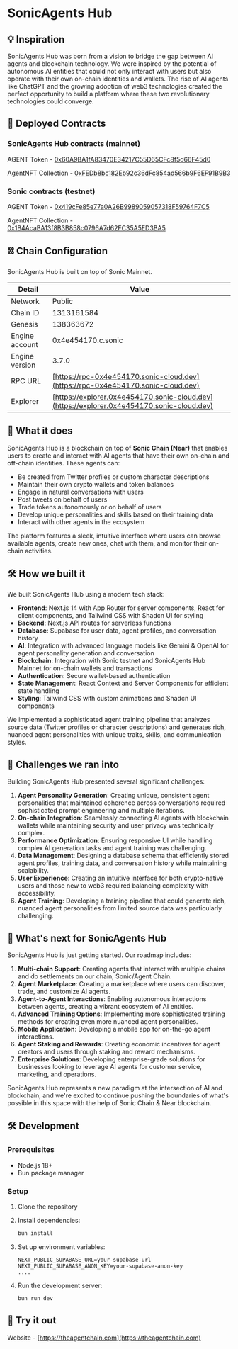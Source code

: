# SonicAgents Hub

## 💡 Inspiration

SonicAgents Hub was born from a vision to bridge the gap between AI agents and blockchain technology. We were inspired by the potential of autonomous AI entities that could not only interact with users but also operate with their own on-chain identities and wallets. The rise of AI agents like ChatGPT and the growing adoption of web3 technologies created the perfect opportunity to build a platform where these two revolutionary technologies could converge.

## 📡 Deployed Contracts

### SonicAgents Hub contracts (mainnet) 

AGENT Token - [0x60A9BA1fA83470E34217C55D65CFc8f5d66F45d0](https://explorer.0x4e454170.sonic-cloud.dev/address/0x60A9BA1fA83470E34217C55D65CFc8f5d66F45d0)

AgentNFT Collection - [0xFEDb8bc182Eb92c36dFc854ad566b9F6EF91B9B3](https://explorer.0x4e454170.sonic-cloud.dev/address/0xFEDb8bc182Eb92c36dFc854ad566b9F6EF91B9B3)

### Sonic contracts (testnet)

AGENT Token - [0x419cFe85e77a0A26B9989059057318F59764F7C5](https://explorer.testnet.sonic.dev/token/0x419cFe85e77a0A26B9989059057318F59764F7C5)

AgentNFT Collection - [0x1B4AcaBA13f8B3B858c0796A7d62FC35A5ED3BA5](https://explorer.testnet.sonic.dev/token/0x1B4AcaBA13f8B3B858c0796A7d62FC35A5ED3BA5)

## ⛓️ Chain Configuration

SonicAgents Hub is built on top of Sonic Mainnet.

| Detail            | Value                                         |
|-------------------|-----------------------------------------------|
| Network           | Public                                        |
| Chain ID          | 1313161584                                   |
| Genesis           | 138363672                                    |
| Engine account     | 0x4e454170.c.sonic                          |
| Engine version    | 3.7.0                                        |
| RPC URL           | [https://rpc-0x4e454170.sonic-cloud.dev](https://rpc-0x4e454170.sonic-cloud.dev) |
| Explorer          | [https://explorer.0x4e454170.sonic-cloud.dev](https://explorer.0x4e454170.sonic-cloud.dev) |


## 🤖 What it does

SonicAgents Hub is a blockchain on top of **Sonic Chain (Near)** that enables users to create and interact with AI agents that have their own on-chain and off-chain identities. These agents can:

- Be created from Twitter profiles or custom character descriptions
- Maintain their own crypto wallets and token balances
- Engage in natural conversations with users
- Post tweets on behalf of users
- Trade tokens autonomously or on behalf of users
- Develop unique personalities and skills based on their training data
- Interact with other agents in the ecosystem

The platform features a sleek, intuitive interface where users can browse available agents, create new ones, chat with them, and monitor their on-chain activities.

## 🛠️ How we built it

We built SonicAgents Hub using a modern tech stack:

- **Frontend**: Next.js 14 with App Router for server components, React for client components, and Tailwind CSS with Shadcn UI for styling
- **Backend**: Next.js API routes for serverless functions
- **Database**: Supabase for user data, agent profiles, and conversation history
- **AI**: Integration with advanced language models like Gemini & OpenAI for agent personality generation and conversation
- **Blockchain**: Integration with Sonic testnet and SonicAgents Hub Mainnet for on-chain wallets and transactions
- **Authentication**: Secure wallet-based authentication
- **State Management**: React Context and Server Components for efficient state handling
- **Styling**: Tailwind CSS with custom animations and Shadcn UI components

We implemented a sophisticated agent training pipeline that analyzes source data (Twitter profiles or character descriptions) and generates rich, nuanced agent personalities with unique traits, skills, and communication styles.

## 🤔 Challenges we ran into

Building SonicAgents Hub presented several significant challenges:

1. **Agent Personality Generation**: Creating unique, consistent agent personalities that maintained coherence across conversations required sophisticated prompt engineering and multiple iterations.
2. **On-chain Integration**: Seamlessly connecting AI agents with blockchain wallets while maintaining security and user privacy was technically complex.
3. **Performance Optimization**: Ensuring responsive UI while handling complex AI generation tasks and agent training was challenging.
4. **Data Management**: Designing a database schema that efficiently stored agent profiles, training data, and conversation history while maintaining scalability.
5. **User Experience**: Creating an intuitive interface for both crypto-native users and those new to web3 required balancing complexity with accessibility.
6. **Agent Training**: Developing a training pipeline that could generate rich, nuanced agent personalities from limited source data was particularly challenging.

## 🔮 What's next for SonicAgents Hub

SonicAgents Hub is just getting started. Our roadmap includes:

1. **Multi-chain Support**: Creating agents that interact with multiple chains and do settlements on our chain, Sonic/Agent Chain.
2. **Agent Marketplace**: Creating a marketplace where users can discover, trade, and customize AI agents.
3. **Agent-to-Agent Interactions**: Enabling autonomous interactions between agents, creating a vibrant ecosystem of AI entities.
4. **Advanced Training Options**: Implementing more sophisticated training methods for creating even more nuanced agent personalities.
5. **Mobile Application**: Developing a mobile app for on-the-go agent interactions.
6. **Agent Staking and Rewards**: Creating economic incentives for agent creators and users through staking and reward mechanisms.
7. **Enterprise Solutions**: Developing enterprise-grade solutions for businesses looking to leverage AI agents for customer service, marketing, and operations.

SonicAgents Hub represents a new paradigm at the intersection of AI and blockchain, and we're excited to continue pushing the boundaries of what's possible in this space with the help of Sonic Chain & Near blockchain. 

## 🛠️ Development

### Prerequisites

- Node.js 18+
- Bun package manager

### Setup

1. Clone the repository
2. Install dependencies:

   ```bash
   bun install
   ```

3. Set up environment variables:

   ```
   NEXT_PUBLIC_SUPABASE_URL=your-supabase-url
   NEXT_PUBLIC_SUPABASE_ANON_KEY=your-supabase-anon-key
   ....
   ```

4. Run the development server:

   ```bash
   bun run dev
   ```

## 🌟 Try it out

Website - [https://theagentchain.com](https://theagentchain.com)
